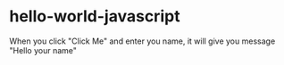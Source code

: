 # hello-world-javascript
When you click "Click Me" and enter you name, it will give you message "Hello your name"

